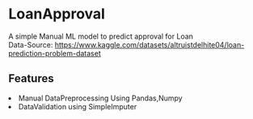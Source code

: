 # LoanApproval
A simple Manual ML model to predict approval for Loan <br>
Data-Source: https://www.kaggle.com/datasets/altruistdelhite04/loan-prediction-problem-dataset
## Features
<li>Manual DataPreprocessing Using Pandas,Numpy</li>
<li>DataValidation using SimpleImputer</li>
